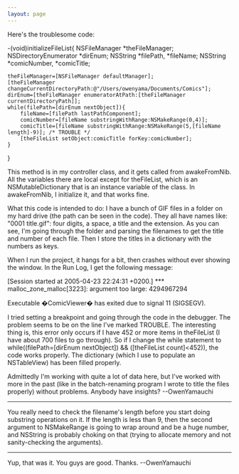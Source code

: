 ```yaml
---
layout: page
---
```


Here's the troublesome code:

    
-(void)initializeFileList{
	NSFileManager *theFileManager;
	NSDirectoryEnumerator *dirEnum;
	NSString *filePath, *fileName;
	NSString *comicNumber, *comicTitle;
	
	theFileManager=[NSFileManager defaultManager];
	[theFileManager changeCurrentDirectoryPath:@"/Users/owenyama/Documents/Comics"];
	dirEnum=[theFileManager enumeratorAtPath:[theFileManager currentDirectoryPath]];
	while(filePath=[dirEnum nextObject]){
		fileName=[filePath lastPathComponent];
		comicNumber=[fileName substringWithRange:NSMakeRange(0,4)];
		comicTitle=[fileName substringWithRange:NSMakeRange(5,[fileName length]-9)]; /* TROUBLE */
		[theFileList setObject:comicTitle forKey:comicNumber];
	}
}


This method is in my controller class, and it gets called from awakeFromNib. All the variables there are local except for theFileList, which is an NSMutableDictionary that is an instance variable of the class. In awakeFromNib, I initialize it, and that works fine.

What this code is intended to do: I have a bunch of GIF files in a folder on my hard drive (the path can be seen in the code). They all have names like: "0001 title.gif": four digits, a space, a title and the extension. As you can see, I'm going through the folder and parsing the filenames to get the title and number of each file. Then I store the titles in a dictionary with the numbers as keys.

When I run the project, it hangs for a bit, then crashes without ever showing the window. In the Run Log, I get the following message:

    
[Session started at 2005-04-23 22:24:31 +0200.]
*** malloc_zone_malloc[3223]: argument too large: 4294967294

Executable �ComicViewer� has exited due to signal 11 (SIGSEGV).


I tried setting a breakpoint and going through the code in the debugger. The problem seems to be on the line I've marked TROUBLE. The interesting thing is, this error only occurs if I have 452 or more items in theFileList (I have about 700 files to go through). So if I change the while statement to     while((filePath=[dirEnum nextObject]) && ([theFileList count]<452)), the code works properly. The dictionary (which I use to populate an NSTableView) has been filled properly.

Admittedly I'm working with quite a lot of data here, but I've worked with more in the past (like in the batch-renaming program I wrote to title the files properly) without problems. Anybody have insights? --OwenYamauchi

----

You really need to check the filename's length before you start doing substring operations on it. If the length is less than 9, then the second argument to NSMakeRange is going to wrap around and be a huge number, and NSString is probably choking on that (trying to allocate memory and not sanity-checking the arguments).

----

Yup, that was it. You guys are good. Thanks. --OwenYamauchi
